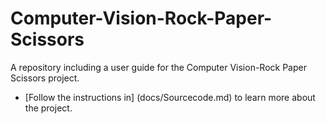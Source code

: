 # Computer-Vision-Rock-Paper-Scissors
A repository including a user guide for the Computer Vision-Rock Paper Scissors project.
  - [Follow the instructions in] (docs/Sourcecode.md) to learn more about the project.
